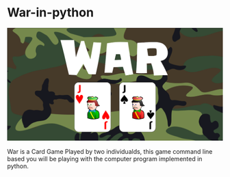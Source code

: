 # War-in-python

![alt text](War/76c426bd-f5bd-409d-8f87-21b40508ce25.png)

War is a Card Game Played by two individualds, this game command line based you will be playing with the computer program implemented in python.
